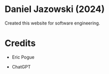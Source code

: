 # Daniel Jazowski (2024)
Created this website for software engineering.

# Credits
* Eric Pogue

* ChatGPT
